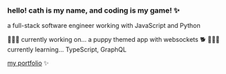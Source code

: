 ### hello! cath is my name, and coding is my game! ✨ 
a full-stack software engineer working with JavaScript and Python

👩🏻‍💻 currently working on... a puppy themed app with websockets 🐕
👩🏻‍🏫 currently learning... TypeScript, GraphQL

[my portfolio](https://cathimn.github.io) ✨

<!--
**cathimn/cathimn** is a ✨ _special_ ✨ repository because its `README.md` (this file) appears on your GitHub profile.

Here are some ideas to get you started:

- 🔭 I’m currently working on ...
- 🌱 I’m currently learning ...
- 👯 I’m looking to collaborate on ...
- 🤔 I’m looking for help with ...
- 💬 Ask me about ...
- 📫 How to reach me: ...
- 😄 Pronouns: ...
- ⚡ Fun fact: ...
-->
